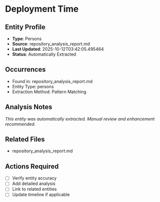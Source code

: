 # Deployment Time

## Entity Profile
- **Type**: Persons
- **Source**: repository_analysis_report.md
- **Last Updated**: 2025-10-12T03:42:05.495464
- **Status**: Automatically Extracted

## Occurrences
- Found in: repository_analysis_report.md
- Entity Type: persons
- Extraction Method: Pattern Matching

## Analysis Notes
*This entity was automatically extracted. Manual review and enhancement recommended.*

## Related Files
- repository_analysis_report.md

## Actions Required
- [ ] Verify entity accuracy
- [ ] Add detailed analysis
- [ ] Link to related entities
- [ ] Update timeline if applicable

